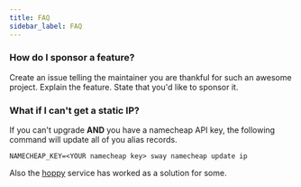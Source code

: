 ```yaml
---
title: FAQ
sidebar_label: FAQ
---
```


###  How do I sponsor a feature?

 Create an issue telling the maintainer you are thankful for such an awesome project.  Explain the feature.  State that you'd like to sponsor it.

###  What if I can't get a static IP?

If you can't upgrade  **AND** you have a namecheap API key, the following command will update all of you alias records. 

`NAMECHEAP_KEY=<YOUR namecheap key> sway namecheap update ip`

Also the [hoppy](https://hoppy.network) service has worked as a solution for some.
